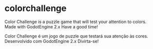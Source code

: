 # colorchallenge
Color Challenge is a puzzle game that will test your attention to colors.
Made with GodotEngine 2.x
Have a good time!

Color Challenge é um jogo de puzzle que testará sua atenção às cores.
Desenvolvido com GodotEngine 2.x
Divirta-se!
